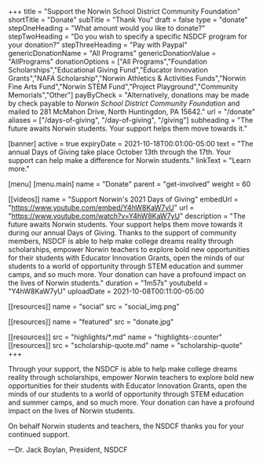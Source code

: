 +++
title               = "Support the Norwin School District Community Foundation"
shortTitle          = "Donate"
subTitle            = "Thank You"
draft               = false
type                = "donate"
stepOneHeading      = "What amount would you like to donate?"
stepTwoHeading      = "Do you wish to specify a specific NSDCF program for your donation?"
stepThreeHeading    = "Pay with Paypal"
genericDonationName = "All Programs"
genericDonationValue = "AllPrograms"
donationOptions = ["All Programs","Foundation Scholarships","Educational Giving Fund","Educator Innovation Grants","NAFA Scholarship","Norwin Athletics & Activities Funds","Norwin Fine Arts Fund","Norwin STEM Fund","Project Playground","Community Memorials","Other"]
payByCheck = "Alternatively, donations may be made by check payable to *Norwin School District Community Foundation* and mailed to 281 McMahon Drive, North Huntingdon, PA 15642."
url = "/donate"
aliases = ["/days-of-giving", "/day-of-giving", "/giving"]
subheading = "The future awaits Norwin students. Your support helps them move towards it."

[banner]
 active     = true
 expiryDate = 2021-10-18T00:01:00-05:00
 text       = "The annual Days of Giving take place October 13th through the 17th. Your support can help make a difference for Norwin students."
 linkText   = "Learn more."

[menu]
  [menu.main]
    name = "Donate"
    parent = "get-involved"
    weight = 60

[[videos]]
  name        = "Support Norwin's 2021 Days of Giving"
  embedUrl    = "https://www.youtube.com/embed/Y4hW8KaW7yU"
  url         = "https://www.youtube.com/watch?v=Y4hW8KaW7yU"
  description = "The future awaits Norwin students. Your support helps them move towards it during our annual Days of Giving. Thanks to the support of community members, NSDCF is able to help make college dreams reality through scholarships, empower Norwin teachers to explore bold new opportunities for their students with Educator Innovation Grants, open the minds of our students to a world of opportunity through STEM education and summer camps, and so much more. Your donation can have a profound impact on the lives of Norwin students."
  duration    = "1m57s"
  youtubeId   = "Y4hW8KaW7yU"
  uploadDate  = 2021-10-08T00:11:00-05:00

[[resources]]
  name = "social"
  src  = "social_img.png"

[[resources]]
  name = "featured"
  src  = "donate.jpg"

[[resources]]
  src  = "highlights/*.md"
  name = "highlights-:counter"
[[resources]]
  src  = "scholarship-quote.md"
  name = "scholarship-quote"
+++

Through your support, the NSDCF is able to help make college dreams reality through scholarships, empower Norwin teachers to explore bold new opportunities for their students with Educator Innovation Grants, open the minds of our students to a world of opportunity through STEM education and summer camps, and so much more. Your donation can have a profound impact on the lives of Norwin students.

On behalf Norwin students and teachers, the NSDCF thanks you for your continued support.

&mdash;Dr. Jack Boylan, President, NSDCF
